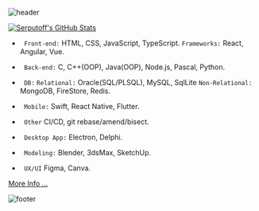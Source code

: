 ![header](https://capsule-render.vercel.app/api?type=waving&color=gradient&customColorList=0,2,2,2,2,3&height=200&section=header&text=Welcome&fontSize=50)

[![Serputoff's GitHub Stats](https://github-readme-stats.vercel.app/api?username=aserputov&border_color=#303030)](https://github.com/aserputov?tab=repositories)

<!-- [![](https://img.shields.io/badge/-JavaScript-green?logo=JavaScript&logoColor=white&style=flat)](https://www.https://www.javascript.com)
[![](https://img.shields.io/badge/-MongoDB-blue?logo=mongodb&logoColor=white&style=flat)](https://www.mongodb.com)
[![](https://img.shields.io/badge/-React-blue?logo=React&logoColor=white&style=flat)](https://www.reactjs.org)
[![](https://img.shields.io/badge/-Angular-blue?logo=angular&logoColor=white&style=flat)](https://www.angular.com)
[![](https://img.shields.io/badge/-Swift-green?logo=Swift&logoColor=white&style=flat)](https://www.swift.org) -->

- &nbsp;&nbsp;``` Front-end: ``` HTML, CSS, JavaScript, TypeScript. ```Frameworks:``` React, Angular, Vue. 

- &nbsp;&nbsp;``` Back-end: ``` C, C++(OOP), Java(OOP), Node.js, Pascal, Python. 

- &nbsp;&nbsp;``` DB: ``` ```Relational:``` Oracle(SQL/PLSQL), MySQL, SqlLite ```Non-Relational:``` MongoDB, FireStore, Redis. 

- &nbsp;&nbsp;``` Mobile: ``` Swift, React Native, Flutter.  

- &nbsp;&nbsp;``` Other ``` CI/CD, git rebase/amend/bisect.

- &nbsp;&nbsp;``` Desktop App: ``` Electron, Delphi. 

- &nbsp;&nbsp;``` Modeling: ``` Blender, 3dsMax, SketchUp. 

- &nbsp;&nbsp;``` UX/UI ``` Figma, Canva.  


[More Info ...](https://github.com/aserputov/serputov)

<!-- <a href="https://app.daily.dev/aserputoff"><img src="https://api.daily.dev/devcards/88d0a11e2ac946dc83cab8837ff76253.png?r=2l6" width="400" alt="Anatoliy Serputoff's Dev Card"/></a> -->

![footer](https://capsule-render.vercel.app/api?type=waving&color=gradient&customColorList=0,2,2,5,30&height=100&section=footer)
